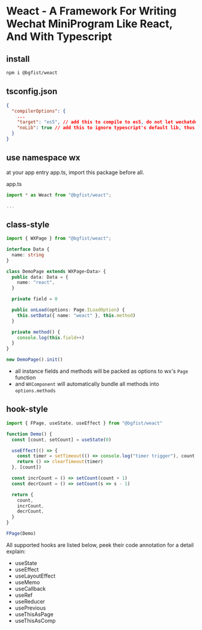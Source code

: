 # Weact - A Framework For Writing Wechat MiniProgram Like React, And With Typescript


## install
```bash
npm i @bgfist/weact
```

## tsconfig.json

```json
{
  "compilerOptions": {
    ...
    "target": "es5", // add this to compile to es5, do not let wechatdevtools compile for you
    "noLib": true // add this to ignore typescript's default lib, thus all ES6 api come from this package
  }
}
```

## use namespace wx
at your app entry app.ts, import this package before all.

app.ts
```ts
import * as Weact from "@bgfist/weact";

...
```

## class-style
```ts
import { WXPage } from "@bgfist/weact";

interface Data {
  name: string
}

class DemoPage extends WXPage<Data> {
  public data: Data = {
    name: "react",
  }

  private field = 0

  public onLoad(options: Page.ILoadOption) {
    this.setData({ name: "weact" }, this.method)
  }

  private method() {
    console.log(this.field++)
  }
}

new DemoPage().init()
```

- all instance fields and methods will be packed as options to wx's `Page` function
- and `WXComponent` will automatically bundle all methods into `options.methods`

## hook-style
```ts
import { FPage, useState, useEffect } from "@bgfist/weact"

function Demo() {
  const [count, setCount] = useState(0)

  useEffect(() => {
    const timer = setTimeout(() => console.log("timer trigger"), count * 1000)
    return () => clearTimeout(timer)
  }, [count])

  const incrCount = () => setCount(count + 1)
  const decrCount = () => setCount(s => s - 1)

  return {
    count,
    incrCount,
    decrCount,
  }
}

FPage(Demo)
```

All supported hooks are listed below, peek their code annotation for a detail explain: 

- useState
- useEffect
- useLayoutEffect
- useMemo
- useCallback
- useRef
- useReducer
- usePrevious
- useThisAsPage
- useThisAsComp
